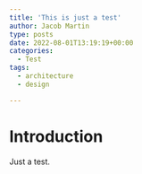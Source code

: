 ```yaml
---
title: 'This is just a test'
author: Jacob Martin
type: posts
date: 2022-08-01T13:19:19+00:00
categories:
  - Test
tags:
  - architecture
  - design

---
```

# Introduction
Just a test.
